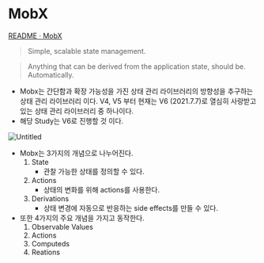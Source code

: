 # MobX

[README · MobX](https://mobx.js.org/README.html)

> Simple, scalable state management.

> Anything that can be derived from the application state, should be. Automatically.

- Mobx는 간단함과 확장 가능성을 가진 상태 관리 라이브러리의 방향성을 추구하는 상태 관리 라이브러리 이다. V4, V5 부터 현재는 V6 (2021.7.7)로 열심히 사랑받고 있는 상태 관리 라이브러리 중 하나이다.
- 해당 Study는 V6로 진행할 것 이다.

![Untitled](https://user-images.githubusercontent.com/52296323/125020869-8ed52300-e0b4-11eb-80d2-ad5807de4795.png)

- Mobx는 3가지의 개념으로 나누어진다.
  1. State
     - 관찰 가능한 상태를 정의할 수 있다.
  2. Actions
     - 상태의 변화를 위해 actions를 사용한다.
  3. Derivations
     - 상태 변경에 자동으로 반응하는 side effects를 만들 수 있다.
- 또한 4가지의 주요 개념을 가지고 동작한다.
  1. Observable Values
  2. Actions
  3. Computeds
  4. Reations
